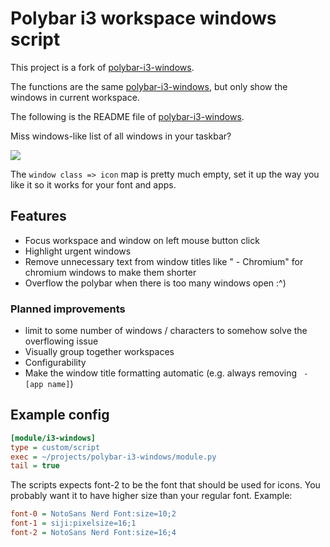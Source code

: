 # Polybar i3 workspace windows script

This project is a fork of [polybar-i3-windows](https://github.com/meelkor/polybar-i3-windows).

The functions are the same [polybar-i3-windows](https://github.com/meelkor/polybar-i3-windows), but only show the windows in current workspace.

The following is the README file of [polybar-i3-windows](https://github.com/meelkor/polybar-i3-windows).

Miss windows-like list of all windows in your taskbar?

<img src="https://user-images.githubusercontent.com/9664601/56872872-05365f00-6a2e-11e9-8383-1849e5980b48.png">

The `window class => icon` map is pretty much empty, set it up the way you like it so it works for your font and apps.

## Features

* Focus workspace and window on left mouse button click
* Highlight urgent windows
* Remove unnecessary text from window titles like " - Chromium" for chromium windows to make them shorter
* Overflow the polybar when there is too many windows open :^)

### Planned improvements

* limit to some number of windows / characters to somehow solve the overflowing issue
* Visually group together workspaces
* Configurability
* Make the window title formatting automatic (e.g. always removing ` - [app name]`)

## Example config

```ini
[module/i3-windows]
type = custom/script
exec = ~/projects/polybar-i3-windows/module.py
tail = true
```

The scripts expects font-2 to be the font that should be used for icons. You probably want it to have higher size than your regular font. Example:

```ini
font-0 = NotoSans Nerd Font:size=10;2      
font-1 = siji:pixelsize=16;1 
font-2 = NotoSans Nerd Font:size=16;4
```
